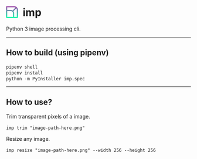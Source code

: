 <h1><img src="icon/icon.png" align="left" width="32" height="32">&nbsp;&nbsp;imp</h1>
Python 3 image processing cli.


---

## How to build (using pipenv)

```batch
pipenv shell
pipenv install
python -m PyInstaller imp.spec
```

---

## How to use?

Trim transparent pixels of a image.
```batch
imp trim "image-path-here.png"
```

Resize any image.
```batch
imp resize "image-path-here.png" --width 256 --height 256
```
